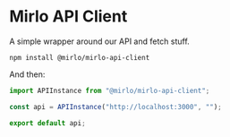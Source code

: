 # Mirlo API Client

A simple wrapper around our API and fetch stuff.

```
npm install @mirlo/mirlo-api-client
```

And then:

```typescript
import APIInstance from "@mirlo/mirlo-api-client";

const api = APIInstance("http://localhost:3000", "");

export default api;
```
